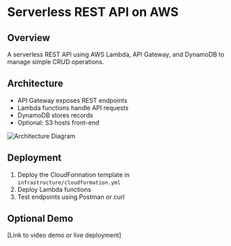 # Serverless REST API on AWS

## Overview
A serverless REST API using AWS Lambda, API Gateway, and DynamoDB to manage simple CRUD operations.

## Architecture
- API Gateway exposes REST endpoints
- Lambda functions handle API requests
- DynamoDB stores records
- Optional: S3 hosts front-end

![Architecture Diagram](docs/architecture-diagram.png)

## Deployment
1. Deploy the CloudFormation template in `infrastructure/cloudformation.yml`
2. Deploy Lambda functions
3. Test endpoints using Postman or curl

## Optional Demo
[Link to video demo or live deployment]
